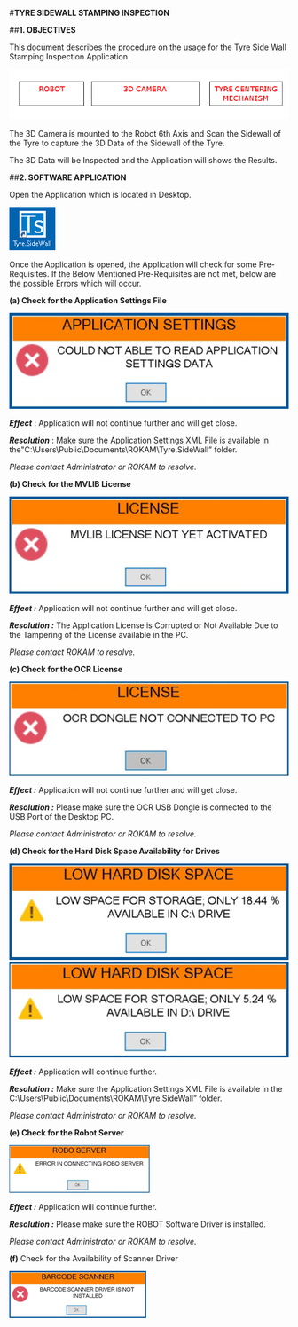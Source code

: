 #**TYRE SIDEWALL STAMPING INSPECTION**

##**1. OBJECTIVES**

This document describes the procedure on the usage for the Tyre Side Wall Stamping Inspection Application.

![alt text](path/image-01.png)

The 3D Camera is mounted to the Robot 6th Axis and Scan the Sidewall of the Tyre to capture the 3D Data of the Sidewall of the Tyre.

The 3D Data will be Inspected and the Application will shows the Results.

##**2. SOFTWARE APPLICATION**

Open the Application which is located in Desktop.

![alt text](path/image-02.png)

Once the Application is opened, the Application will check for some Pre-Requisites. 
If the Below Mentioned Pre-Requisites are not met, below are the possible Errors which will occur.

**(a) Check for the Application Settings File**

![alt text](path/image-03.png)

***Effect*** : Application will not continue further and will get close.

***Resolution*** : Make sure the Application Settings XML File is available in the"C:\Users\Public\Documents\ROKAM\Tyre.SideWall” folder.

*Please contact Administrator or ROKAM to resolve.*

**(b)	Check for the MVLIB License**

![alt text](path/image-04.png)

***Effect :*** Application will not continue further and will get close.

***Resolution :*** The Application License is Corrupted or Not Available Due to the Tampering of the License available in the PC.

*Please contact ROKAM to resolve.*

**(c)	Check for the OCR License**

![alt text](path/image-05.png)

***Effect :*** Application will not continue further and will get close.

***Resolution :*** Please make sure the OCR USB Dongle is connected to the USB Port of the Desktop PC. 

*Please contact Administrator or ROKAM to resolve.*

**(d)	Check for the Hard Disk Space Availability for Drives**

![alt text](path/image-06.png)  ![alt text](path/image-07.png)

***Effect :*** Application will continue further.

***Resolution :*** Make sure the Application Settings XML File is available in the C:\Users\Public\Documents\ROKAM\Tyre.SideWall” folder.

*Please contact Administrator or ROKAM to resolve.*

**(e)	Check for the Robot Server**

![alt text](path/image-08.png)

***Effect :*** Application will continue further.

***Resolution :*** Please make sure the ROBOT Software Driver is installed.

*Please contact Administrator or ROKAM to resolve.*


**(f)**	Check for the Availability of Scanner Driver

![alt text](path/image-09.png)